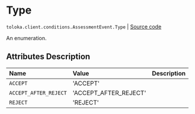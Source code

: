 # Type
`toloka.client.conditions.AssessmentEvent.Type` | [Source code](https://github.com/Toloka/toloka-kit/blob/v1.0.1/src/client/conditions.py#L124)

An enumeration.

## Attributes Description

| Name | Value | Description |
| :------| :-----------| :----------| 
`ACCEPT`|'ACCEPT'|<p></p>
`ACCEPT_AFTER_REJECT`|'ACCEPT_AFTER_REJECT'|<p></p>
`REJECT`|'REJECT'|<p></p>

